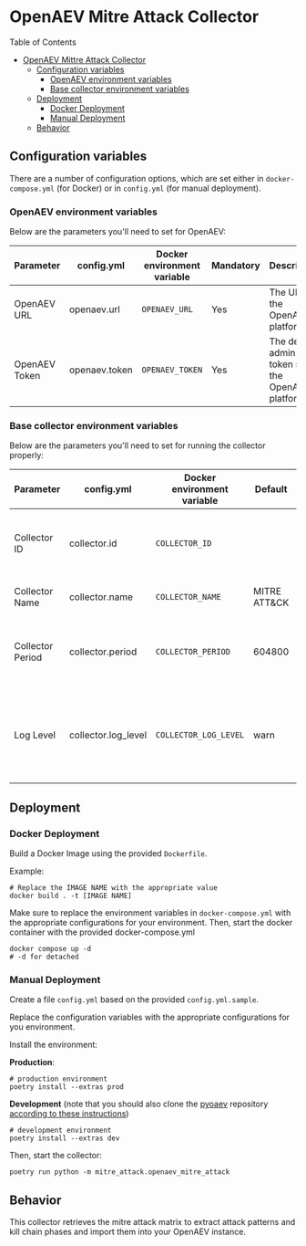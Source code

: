 # OpenAEV Mitre Attack Collector

Table of Contents

- [OpenAEV Mittre Attack Collector](#openaev-mitre-attack-collector)
    - [Configuration variables](#configuration-variables)
        - [OpenAEV environment variables](#openaev-environment-variables)
        - [Base collector environment variables](#base-collector-environment-variables)
    - [Deployment](#deployment)
        - [Docker Deployment](#docker-deployment)
        - [Manual Deployment](#manual-deployment)
    - [Behavior](#behavior)

## Configuration variables

There are a number of configuration options, which are set either in `docker-compose.yml` (for Docker) or
in `config.yml` (for manual deployment).

### OpenAEV environment variables

Below are the parameters you'll need to set for OpenAEV:

| Parameter     | config.yml    | Docker environment variable | Mandatory | Description                                          |
|---------------|---------------|-----------------------------|-----------|------------------------------------------------------|
| OpenAEV URL   | openaev.url   | `OPENAEV_URL`               | Yes       | The URL of the OpenAEV platform.                     |
| OpenAEV Token | openaev.token | `OPENAEV_TOKEN`             | Yes       | The default admin token set in the OpenAEV platform. |

### Base collector environment variables

Below are the parameters you'll need to set for running the collector properly:

| Parameter        | config.yml           | Docker environment variable | Default              | Mandatory | Description                                                                            |
|------------------|----------------------|-----------------------------|----------------------|-----------|----------------------------------------------------------------------------------------|
| Collector ID     | collector.id         | `COLLECTOR_ID`              |                      | Yes       | A unique `UUIDv4` identifier for this collector instance.                              |
| Collector Name   | collector.name       | `COLLECTOR_NAME`            | MITRE ATT&CK         | No        | Name of the collector.                                                                 |
| Collector Period | collector.period     | `COLLECTOR_PERIOD`          | 604800               | No        | The time interval at which your collector will run (int, seconds).                     |
| Log Level        | collector.log_level  | `COLLECTOR_LOG_LEVEL`       | warn                 | no        | Determines the verbosity of the logs. Options are `debug`, `info`, `warn`, or `error`. |

## Deployment

### Docker Deployment

Build a Docker Image using the provided `Dockerfile`.

Example:

```shell
# Replace the IMAGE NAME with the appropriate value
docker build . -t [IMAGE NAME]
```

Make sure to replace the environment variables in `docker-compose.yml` with the appropriate configurations for your
environment. Then, start the docker container with the provided docker-compose.yml

```shell
docker compose up -d
# -d for detached
```

### Manual Deployment

Create a file `config.yml` based on the provided `config.yml.sample`.

Replace the configuration variables with the appropriate configurations for
you environment.

Install the environment:

**Production**:
```shell
# production environment
poetry install --extras prod
```

**Development** (note that you should also clone the [pyoaev](OpenAEV-Platform/client-python) repository [according to
these instructions](../README.md#simultaneous-development-on-pyoaev-and-a-collector))
```shell
# development environment
poetry install --extras dev
```

Then, start the collector:

```shell
poetry run python -m mitre_attack.openaev_mitre_attack
```

## Behavior

This collector retrieves the mitre attack matrix to extract attack patterns and kill chain phases and import them into
your OpenAEV instance.
